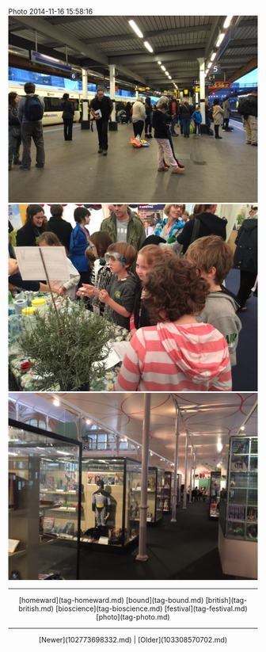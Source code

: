 <!--
title: Photo 2014-11-16 15
date: 2020-06-28T14:38:48.364Z
tags: homeward, bound, british, bioscience, festival, photo
-->

Photo 2014-11-16 15:58:16
![](102786671272-0.jpg)
![](102786671272-1.jpg)
![](102786671272-2.jpg)

<!--BOTTOM-POST-NAVIGATION-->
---

<center>[homeward](tag-homeward.md) [bound](tag-bound.md) [british](tag-british.md) [bioscience](tag-bioscience.md) [festival](tag-festival.md) [photo](tag-photo.md)</center>

---

<center>[Newer](102773698332.md) | [Older](103308570702.md)</center>